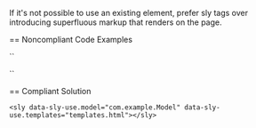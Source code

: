 If it's not possible to use an existing element, prefer sly tags over introducing superfluous markup that renders on the page.

== Noncompliant Code Examples

``
<div data-sly-use.model="com.example.Model" data-sly-use.templates="templates.html"></div>
<div data-sly-use.model="com.example.Model" data-sly-use.templates="templates.html" data-sly-unwrap></div>
``

== Compliant Solution

``
<sly data-sly-use.model="com.example.Model" data-sly-use.templates="templates.html"></sly>
``
